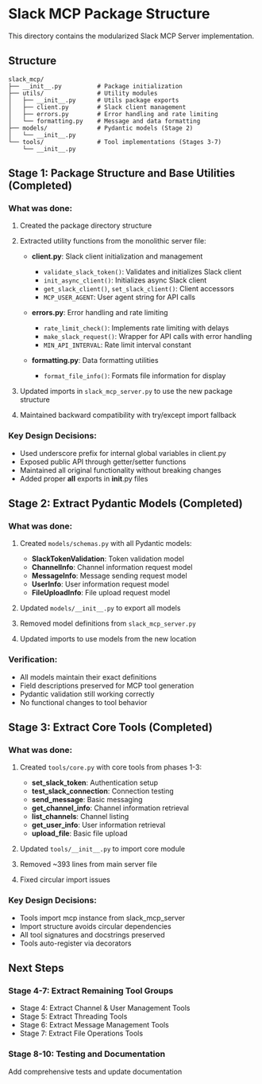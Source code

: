# Slack MCP Package Structure

This directory contains the modularized Slack MCP Server implementation.

## Structure

```
slack_mcp/
├── __init__.py          # Package initialization
├── utils/               # Utility modules
│   ├── __init__.py      # Utils package exports
│   ├── client.py        # Slack client management
│   ├── errors.py        # Error handling and rate limiting
│   └── formatting.py    # Message and data formatting
├── models/              # Pydantic models (Stage 2)
│   └── __init__.py
└── tools/               # Tool implementations (Stages 3-7)
    └── __init__.py
```

## Stage 1: Package Structure and Base Utilities (Completed)

### What was done:
1. Created the package directory structure
2. Extracted utility functions from the monolithic server file:
   - **client.py**: Slack client initialization and management
     - `validate_slack_token()`: Validates and initializes Slack client
     - `init_async_client()`: Initializes async Slack client
     - `get_slack_client()`, `set_slack_client()`: Client accessors
     - `MCP_USER_AGENT`: User agent string for API calls
   
   - **errors.py**: Error handling and rate limiting
     - `rate_limit_check()`: Implements rate limiting with delays
     - `make_slack_request()`: Wrapper for API calls with error handling
     - `MIN_API_INTERVAL`: Rate limit interval constant
   
   - **formatting.py**: Data formatting utilities
     - `format_file_info()`: Formats file information for display

3. Updated imports in `slack_mcp_server.py` to use the new package structure
4. Maintained backward compatibility with try/except import fallback

### Key Design Decisions:
- Used underscore prefix for internal global variables in client.py
- Exposed public API through getter/setter functions
- Maintained all original functionality without breaking changes
- Added proper __all__ exports in __init__.py files

## Stage 2: Extract Pydantic Models (Completed)

### What was done:
1. Created `models/schemas.py` with all Pydantic models:
   - **SlackTokenValidation**: Token validation model
   - **ChannelInfo**: Channel information request model
   - **MessageInfo**: Message sending request model
   - **UserInfo**: User information request model  
   - **FileUploadInfo**: File upload request model

2. Updated `models/__init__.py` to export all models
3. Removed model definitions from `slack_mcp_server.py`
4. Updated imports to use models from the new location

### Verification:
- All models maintain their exact definitions
- Field descriptions preserved for MCP tool generation
- Pydantic validation still working correctly
- No functional changes to tool behavior

## Stage 3: Extract Core Tools (Completed)

### What was done:
1. Created `tools/core.py` with core tools from phases 1-3:
   - **set_slack_token**: Authentication setup
   - **test_slack_connection**: Connection testing
   - **send_message**: Basic messaging
   - **get_channel_info**: Channel information retrieval
   - **list_channels**: Channel listing
   - **get_user_info**: User information retrieval
   - **upload_file**: Basic file upload

2. Updated `tools/__init__.py` to import core module
3. Removed ~393 lines from main server file
4. Fixed circular import issues

### Key Design Decisions:
- Tools import mcp instance from slack_mcp_server
- Import structure avoids circular dependencies
- All tool signatures and docstrings preserved
- Tools auto-register via decorators

## Next Steps

### Stage 4-7: Extract Remaining Tool Groups
- Stage 4: Extract Channel & User Management Tools
- Stage 5: Extract Threading Tools
- Stage 6: Extract Message Management Tools
- Stage 7: Extract File Operations Tools

### Stage 8-10: Testing and Documentation
Add comprehensive tests and update documentation
